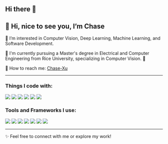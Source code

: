 ## Hi there 👋

<!--
**Chase-Xuu/Chase-Xuu** is a ✨ _special_ ✨ repository because its `README.md` (this file) appears on your GitHub profile.

Here are some ideas to get you started:

- 🔭 I’m currently working on ...
- 🌱 I’m currently learning ...
- 👯 I’m looking to collaborate on ...
- 🤔 I’m looking for help with ...
- 💬 Ask me about ...
- 📫 How to reach me: ...
- 😄 Pronouns: ...
- ⚡ Fun fact: ...
-->
👋 Hi, nice to see you, I’m Chase
---

👀 I’m interested in Computer Vision, Deep Learning, Machine Learning, and Software Development.

📖 I'm currently pursuing a Master's degree in Electrical and Computer Engineering from Rice University, specializing in Computer Vision. 🦉

🔗 How to reach me: [Chase-Xu](www.linkedin.com/in/chi-xu-chase)

---

### Things I code with:
![](https://img.shields.io/badge/-Python-orange)
![](https://img.shields.io/badge/-Java-red)
![](https://img.shields.io/badge/-C-green)
![](https://img.shields.io/badge/-C++-%234DB6AC)
![](https://img.shields.io/badge/-C%23-%23808B96%20)
![](https://img.shields.io/badge/-MATLAB-blue)
<!--
![](https://img.shields.io/badge/-Simulink-%234DB6AC)
![](https://img.shields.io/badge/-PLC-lightgrey)
![](https://img.shields.io/badge/-Unity%20C%23-%2334495E%20)
![](https://img.shields.io/badge/-Grasshopper-%23808B96%20)
![](https://img.shields.io/badge/-React-orange)
![](https://img.shields.io/badge/-Flutter-blue)
![](https://img.shields.io/badge/-Verilog-red)
[Languages you use, e.g., Python, C++, Java, MATLAB, etc.]
-->
<!--
![](https://img.shields.io/badge/-Swift-%23EC7063)
-->

### Tools and Frameworks I use:
![](https://img.shields.io/badge/-Pytroch%20HLS-red)
![](https://img.shields.io/badge/-Tensorflow-%23B7950B%20)
![](https://img.shields.io/badge/-AnyLogic-%231976D2%20)
![](https://img.shields.io/badge/-Unity3D-%235499C7)
![](https://img.shields.io/badge/-Neo4j%20Boot-green)
![](https://img.shields.io/badge/-Git-%23D35400%20)
![](https://img.shields.io/badge/-Latex-%231976D2%20)
<!--
![](https://img.shields.io/badge/-Vitis%20HLS-red)
![](https://img.shields.io/badge/-Vivado-%23B7950B%20)
![](https://img.shields.io/badge/-Quartus-%231976D2%20)
![](https://img.shields.io/badge/-Xcode-%235499C7)
![](https://img.shields.io/badge/-Spring%20Boot-green)
![](https://img.shields.io/badge/-Firebase-%23D35400%20)
![](https://img.shields.io/badge/-ZephyrRTOS-%231976D2%20)
![](https://img.shields.io/badge/-FreeRTOS-yellow)
![](https://img.shields.io/badge/-Arduino%20IDE-%2316A085)
![](https://img.shields.io/badge/-Altium%20Designer-yellow)
![](https://img.shields.io/badge/-Eagle-orange)
![](https://img.shields.io/badge/-Unity-%2334495E%20)
![](https://img.shields.io/badge/-Rhino-%23808B96%20)
![](https://img.shields.io/badge/-3ds%20Max-%2345B39D)
![](https://img.shields.io/badge/-Fusion%20360-orange)
-->

<!--
### Projects I’ve worked on:
![](https://img.shields.io/badge/-Xilinx%20Zynq%20--%20Zedboard-%23990000%20)
![](https://img.shields.io/badge/-Intel%20MCS--51-%231E88E5%20)
![](https://img.shields.io/badge/-Atmel%20FPGA-%231976D2%20)
![](https://img.shields.io/badge/-Nvidia%20Jetson%20Series-%237CB342)
![](https://img.shields.io/badge/-NodeMCU-%23283747)
![](https://img.shields.io/badge/-Linkit%20Smart%207688-%23339900)
![](https://img.shields.io/badge/-Arduino%20boards-%2300897B%20)
![](https://img.shields.io/badge/-Raspberry%20Pi-%23AD1457)
![](https://img.shields.io/badge/-BeagleBone%20Black-%23283747)
![](https://img.shields.io/badge/-Nordic%20nRF52%2F53%20Series-blue)
### MCU/Embedded Systems I’m familiar with:
[List specific hardware you’ve worked with, e.g., Raspberry Pi, Nvidia Jetson, STM32, etc.]
-->
---
✨ Feel free to connect with me or explore my work!
